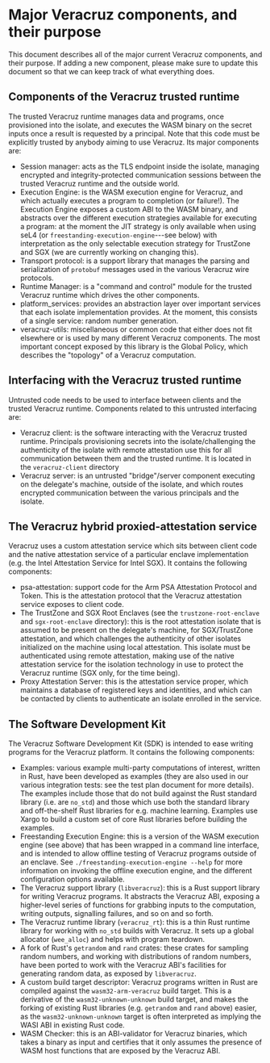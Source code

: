 # Major Veracruz components, and their purpose

This document describes all of the major current Veracruz components, and their
purpose.  If adding a new component, please make sure to update this document
so that we can keep track of what everything does.

## Components of the Veracruz trusted runtime

The trusted Veracruz runtime manages data and programs, once provisioned into
the isolate, and executes the WASM binary on the secret inputs once a result is
requested by a principal.  Note that this code must be explicitly trusted by
anybody aiming to use Veracruz.  Its major components are:

- Session manager: acts as the TLS endpoint inside the isolate, managing
encrypted and integrity-protected communication sessions between the trusted
Veracruz runtime and the outside world.
- Execution Engine: is the WASM execution engine for Veracruz, and which actually
executes a program to completion (or failure!).  The Execution Engine exposes a custom
ABI to the WASM binary, and abstracts over the different execution strategies
available for executing a program: at the moment the JIT strategy is only
available when using seL4 (or `freestanding-execution-engine`---see below) with
interpretation as the only selectable execution strategy for TrustZone and SGX
(we are currently working on changing this).
- Transport protocol: is a support library that manages the parsing and
serialization of `protobuf` messages used in the various Veracruz wire
protocols.
- Runtime Manager: is a "command and control" module for the trusted Veracruz
runtime which drives the other components.
- platform_services: provides an abstraction layer over important services that
each isolate implementation provides.  At the moment, this consists of a single
service: random number generation.
- veracruz-utils: miscellaneous or common code that either does not fit
elsewhere or is used by many different Veracruz components.  The most important
concept exposed by this library is the Global Policy, which describes the
"topology" of a Veracruz computation.

## Interfacing with the Veracruz trusted runtime

Untrusted code needs to be used to interface between clients and the trusted
Veracruz runtime.  Components related to this untrusted interfacing are:

- Veracruz client: is the software interacting with the Veracruz trusted
runtime.  Principals provisioning secrets into the isolate/challenging the
authenticity of the isolate with remote attestation use this for all
communication between them and the trusted runtime.  It is located in the
`veracruz-client` directory
- Veracruz server: is an untrusted "bridge"/server component executing on the
delegate's machine, outside of the isolate, and which routes encrypted
communication between the various principals and the isolate. 

## The Veracruz hybrid proxied-attestation service

Veracruz uses a custom attestation service which sits between client code and
the native attestation service of a particular enclave implementation (e.g.
the Intel Attestation Service for Intel SGX).  It contains the following
components:

- psa-attestation: support code for the Arm PSA Attestation Protocol and
Token.  This is the attestation protocol that the Veracruz attestation
service exposes to client code.
- The TrustZone and SGX Root Enclaves (see the `trustzone-root-enclave` and
`sgx-root-enclave` directory): this is the root attestation isolate that is
assumed to be present on the delegate's machine, for SGX/TrustZone attestation, and
which challenges the authenticity of other isolates initialized on the machine
using local attestation.  This isolate must be authenticated using remote
attestation, making use of the native attestation service for the isolation
technology in use to protect the Veracruz runtime (SGX only, for the time
being).
- Proxy Attestation Server: this is the attestation service proper, which
  maintains a database of registered keys and identities, and which can be contacted
  by clients to authenticate an isolate enrolled in the service.

## The Software Development Kit

The Veracruz Software Development Kit (SDK) is intended to ease writing
programs for the Veracruz platform.  It contains the following components:

- Examples: various example multi-party computations of interest, written in
Rust, have been developed as examples (they are also used in our various
integration tests: see the test plan document for more details).  The examples
include those that do not build against the Rust standard library (i.e. are
`no_std`) and those which use both the standard library and off-the-shelf Rust
libraries for e.g. machine learning.  Examples use Xargo to build a custom set
of core Rust libraries before building the examples.
- Freestanding Execution Engine: this is a version of the WASM execution
engine (see above) that has been wrapped in a command line interface, and is
intended to allow offline testing of Veracruz programs outside of an enclave.
See `./freestanding-execution-engine --help` for more information on invoking the
offline execution engine, and the different configuration options available.
- The Veracruz support library (`libveracruz`): this is a Rust support library
for writing Veracruz programs.  It abstracts the Veracruz ABI, exposing a
higher-level series of functions for grabbing inputs to the computation,
writing outputs, signalling failures, and so on and so forth.
- The Veracruz runtime library (`veracruz_rt`): this is a thin Rust runtime
library for working with `no_std` builds with Veracruz.  It sets up a global
allocator (`wee_alloc`) and helps with program teardown.
- A fork of Rust's `getrandom` and `rand` crates: these crates for sampling
random numbers, and working with distributions of random numbers, have been
ported to work with the Veracruz ABI's facilities for generating random data,
as exposed by `libveracruz`.
- A custom build target descriptor: Veracruz programs written in Rust are
compiled against the `wasm32-arm-veracruz` build target.  This is a derivative
of the `wasm32-unknown-unknown` build target, and makes the forking of
existing Rust libraries (e.g. `getrandom` and `rand` above) easier, as the
`wasm32-unknown-unknown` target is often interpreted as implying the WASI ABI
in existing Rust code.
- WASM Checker: this is an ABI-validator for Veracruz binaries, which takes a
binary as input and certifies that it only assumes the presence of WASM host
functions that are exposed by the Veracruz ABI.
